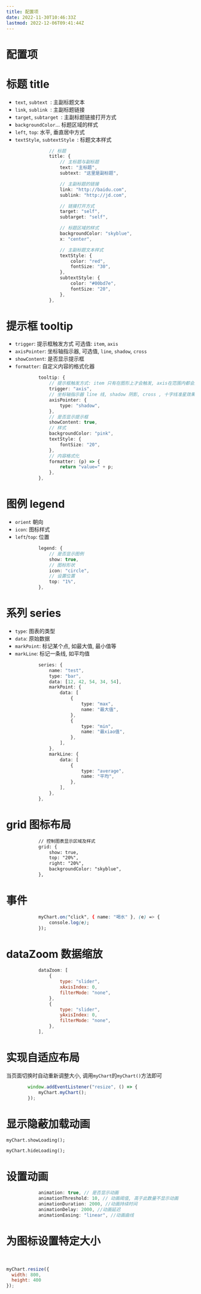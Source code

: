 ```yaml
---
title: 配置项
date: 2022-11-30T10:46:33Z
lastmod: 2022-12-06T09:41:44Z
---
```


# 配置项

# 标题 title

* ​`text`​, `subtext ​`​: 主副标题文本
* ​`link`​, `sublink ​`​: 主副标题链接
* ​`target`​, `subtarget ​`​: 主副标题链接打开方式
* ​`backgroundColor`​... 标题区域的样式
* ​`left`​, `top`​: 水平, 垂直居中方式
* ​`textStyle`​, `subtextStyle ​`​: 标题文本样式

```ts
                // 标题
                title: {
                    // 主标题与副标题
                    text: "主标题",
                    subtext: "这里是副标题",

                    // 主副标题的链接
                    link: "http://baidu.com",
                    sublink: "http://jd.com",

                    // 链接打开方式
                    target: "self",
                    subtarget: "self",

                    // 标题区域的样式
                    backgroundColor: "skyblue",
                    x: "center",

                    // 主副标题文本样式
                    textStyle: {
                        color: "red",
                        fontSize: "30",
                    },
                    subtextStyle: {
                        color: "#00bd7e",
                        fontSize: "20",
                    },
                },
```

# 提示框 tooltip

* ​`trigger`​: 提示框触发方式 可选值: `item`​, `axis`​
* ​`axisPointer`​: 坐标轴指示器, 可选值, `line`​, `shadow`​, `cross`​
* ​`showContent`​: 是否显示提示框
* ​`formatter`​: 自定义内容的格式化器

```ts
            tooltip: {
                // 提示框触发方式: item 只有在图形上才会触发, axis在范围内都会触发
                trigger: "axis",
                // 坐标轴指示器 line 线, shadow 阴影, cross , 十字线准星效果
                axisPointer: {
                    type: "shadow",
                },
                // 是否显示提示框
                showContent: true,
                // 样式
                backgroundColor: "pink",
                textStyle: {
                    fontSize: "20",
                },
                // 内容格式化
                formatter: (p) => {
                    return "value=" + p;
                },
            },
```

# 图例 legend

* `orient` 朝向
* ​`icon`​: 图标样式
* ​`left`​/`top`​: 位置

```ts
            legend: {
                // 是否显示图例
                show: true,
                // 图标形状
                icon: "circle",
                // 设置位置
                top: "1%",
            },
```

# 系列 series

* ​`type`​: 图表的类型
* ​`data`​: 原始数据
* ​`markPoint`​: 标记某个点, 如最大值, 最小值等
* ​`markLine`​: 标记一条线, 如平均值

```ts
            series: {
                name: "test",
                type: "bar",
                data: [12, 42, 54, 34, 54],
                markPoint: {
                    data: [
                        {
                            type: "max",
                            name: "最大值",
                        },
                        {
                            type: "min",
                            name: "最xiao值",
                        },
                    ],
                },
                markLine: {
                    data: [
                        {
                            type: "average",
                            name: "平均",
                        },
                    ],
                },
            },
```

# grid 图标布局

```html
            // 控制图表显示区域及样式
            grid: {
                show: true,
                top: "20%",
                right: "20%",
                backgroundColor: "skyblue",
            },
```

# 事件

```css
            myChart.on("click", { name: "喝水" }, (e) => {
                console.log(e);
            });
```

# dataZoom 数据缩放

```js
            dataZoom: [
                {
                    type: "slider",
                    xAxisIndex: 0,
                    filterMode: "none",
                },
                {
                    type: "slider",
                    yAxisIndex: 0,
                    filterMode: "none",
                },
            ],
```

# 实现自适应布局

当页面切换时自动重新调整大小, 调用`myChart`​的`myChart()`​方法即可

```js
        window.addEventListener("resize", () => {
            myChart.myChart();
        });
```

# 显示隐蔽加载动画

`myChart.showLoading();`

`myChart.hideLoading();`

# 设置动画

```js
            animation: true, // 是否显示动画
            animationThreshold: 10, // 动画阈值, 高于此数量不显示动画
            animationDuration: 2000, //动画持续时间
            animationDelay: 2000, //动画延迟
            animationEasing: "linear", //动画曲线
```

# 为图标设置特定大小

‍

```js
myChart.resize({
  width: 800,
  height: 400
});
```
